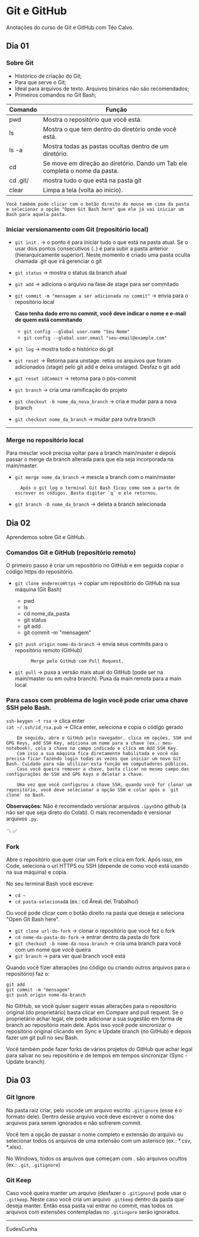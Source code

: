 # Git e GitHub

Anotações do curso de Git e GitHub com Téo Calvo.

## Dia 01
### Sobre Git
* Histórico de criação do Git;
* Para que serve o Git;
* Ideal para arquivos de texto. Arquivos binários não são recomendados;
* Primeiros comandos no Git Bash;

Comando | Função
---|---
pwd | Mostra o repositório que você está.
ls | Mostra o que tem dentro do diretório onde você está.
ls -a | Mostra todas as pastas ocultas dentro de um diretório.
cd | Se move em direção ao diretório. Dando um Tab ele completa o nome da pasta.
cd .git/ | mostra tudo o que está na pasta git
clear | Limpa a tela (volta ao início).


    Você também pode clicar com o botão direito do mouse em cima da pasta e selecionar a opção "Open Git Bash here" que ele já vai iniciar um Bash para aquela pasta.

### Iniciar versionamento com Git (repositório local)

* `git init` . -> o ponto é para iniciar tudo o que está na pasta atual. Se o usar dois pontos consecutivos (..) é para subir a pasta anterior (hierarquicamente superior). Neste momento é criado uma pasta oculta chamada .git que irá gerenciar o git
* `git status` -> mostra o status da branch atual
* `git add` -> adiciona o arquivo na fase de stage para ser commitado
* `git commit -m "mensagem a ser adicionada no commit"` -> envia para o repositório local

    **Caso tenha dado erro no commit, você deve indicar o nome e e-mail de quem está commitando**
    * `git config --global user.name "Seu Nome"`
    * `git config --global user.email "seu-email@example.com"`


* `git log` -> mostra todo o histórico do git
* `git reset` -> Retorna para unstage. retira os arquivos que foram adicionados (stage) pelo git add e deixa unstaged. Desfaz o git add
* `git reset idCommit` -> retorna para o pós-commit
* `git branch` -> cria uma ramificação do projeto
* `git checkout -b nome_da_nova_branch` -> cria e mudar para a nova branch
* `git checkout nome_da_branch` -> mudar para outra branch

---
### Merge no repositório local

Para mesclar você precisa voltar para a branch main/master e depois passar o merge da branch alterada para que ela seja incorporada na main/master.
* `git merge nome_da_branch` -> mescla a branch com o main/master

        Após o git log o terminal Git Bash ficou como sem a parte de escrever os códigos. Basta digitar `q` e ele retornou.

* `git branch -D nome_da_branch` -> deleta a branch selecionada


## Dia 02 
Aprendemos sobre Git e GitHub.

### Comandos Git e GitHub (repositório remoto)

O primeiro passo é criar um repositório no GitHub e em seguida copiar o código https do repositório.

* `git clone enderecoHttps` -> copiar um repositório do GitHub na sua máquina (Git Bash)
    * pwd
    * ls
    * cd nome_da_pasta
    * git status
    * git add .
    * git commit -m "mensagem"

* `git push origin nome-da-branch` -> envia seus commits para o repositório remoto (GitHub)
        
            Merge pelo GitHub com Pull Request.

* `git pull` -> puxa a versão mais atual do GitHub (pode ser na main/master ou em outra branch). Puxa da main remota para a main local


### Para casos com problema de login você pode criar uma chave SSH pelo Bash.

`ssh-keygen -t rsa` -> clica enter <br>
`cat ~/.ssh/id_rsa.pub` -> Clica enter, seleciona e copia o código gerado

        Em seguida, abre o GitHub pelo navegador, clica em opções, SSH and GPG Keys, add SSH Key, adiciona um nome para a chave (ex.: meu-notebook), cola a chave no campo indicado e clica em Add SSH Key. 
        Com isso a sua máquina fica diretamente habilitada e você não precisa ficar fazendo login todas as vezes que iniciar um novo Git Bash. Cuidado para não utilizar esta função em computadores públicos. 
        Caso você queira remover a chave, basta clicar no mesmo campo das configurações de SSH and GPG Keys e deletar a chave.

        Uma vez que você configurou a chave SSH, quando você for clonar um repositório, você deve selecionar a opção SSH e colar após o `git clone` no Bash.

**Observações:**  Não é recomendado versionar arquivos `.ipynb`no github (a não ser que seja direto do Colab). O mais recomendado é versionar arquivos `.py`.

:part_alternation_mark:
:white_check_mark:

### Fork

Abre o repositório que quer criar um Fork e clica em fork. Após isso, em Code, seleciona o url HTTPS ou SSH (depende de como você está usando na sua máquina) e copia.

No seu terminal Bash você escreve:
- `cd ~`
- `cd pasta-selecionad`a (ex.: cd Área\ de\ Trabalho/)

Ou você pode clicar com o botão direito na pasta que deseja e seleciona "Open Git Bash here".

- `git clone url-do-fork` -> clonar o repositório que você fez o fork
- `cd nome-da-pasta-do-fork` -> entrar dentro da pasta do fork
- `git checkout -b nome-da-nova-branch` -> cria uma branch para você com um nome que você queira
- `git branch` -> para ver qual branch você está

Quando você fizer alterações (no código ou criando outros arquivos para o repositório) faz o:
```
git add
git commit -m "mensagem"
git push origin nome-da-branch
```

No GitHub, se você quiser sugerir essas alterações para o repositório original (do proprietário) basta clicar em Compare and pull request. Se o proprietário achar legal, ele pode adicionar a sua sugestão em forma de branch ao repositório main dele. 
Após isso você pode sincronizar o repositório original clicando em Sync e Update branch (no GitHub) e depois fazer um git pull no seu Bash.

Você também pode fazer forks de vários projetos do GitHub que achar legal para salvar no seu repositório e de tempos em tempos sincronizar (Sync - Update branch).

## Dia 03

### Git Ignore

Na pasta raiz criar, pelo vscode um arquivo escrito `.gitignore` (esse é o formato dele). Dentro desse arquivo você deve escrever o nome dos arquivos para serem ignorados e não sofrerem commit.

Você tem a opção de passar o nome completo e extensão do arquivo ou selecionar todos os arquivos de uma extensão com um asterisco (ex.: *.csv, *.xlsx).

No Windows, todos os arquivos que começam com . são arquivos ocultos (ex.: `.git`, `.gitignore`)


### Git Keep

Caso você queira manter um arquivo (desfazer o `.gitignore`) pode usar o `.gitkeep`. 
Neste caso você cria um arquivo `.gitkeep` dentro da pasta que deseja manter. Então essa pasta vai entrar no commit, mas todos os arquivos com extensões contempladas no `.gitingore` serão ignorados.

---
EudesCunha